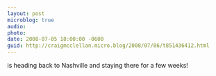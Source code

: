 ```yaml
---
layout: post
microblog: true
audio: 
photo: 
date: 2008-07-05 18:00:00 -0600
guid: http://craigmcclellan.micro.blog/2008/07/06/t851436412.html
---
```

is heading back to Nashville and staying there for a few weeks!
